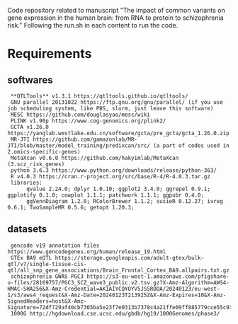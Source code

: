 Code repository related to manuscript "The impact of common variants on gene expression in the human brain: from RNA to protein to schizophrenia risk."
Following the run.sh in each content to run the code.

# Requirements

## softwares

     **QTLTools** v1.3.1 https://qtltools.github.io/qtltools/
     GNU parallel 20131022 https://ftp.gnu.org/gnu/parallel/ (if you use job scheduling system, like PBS, slurm, just leave this software)
     MESC https://github.com/douglasyao/mesc/wiki
     PLINK v1.90p https://www.cog-genomics.org/plink2/
     GCTA v1.26.0 https://yanglab.westlake.edu.cn/software/gcta/pre_gcta/gcta_1.26.0.zip
     MR-JTI https://github.com/gamazonlab/MR-JTI/blob/master/model_training/predixcan/src/ (a part of codes used in 2.omics-specific-genes)
     MetaXcan v0.6.0 https://github.com/hakyimlab/MetaXcan (3.scz_risk_genes)
     python 3.6.3 https://www.python.org/downloads/release/python-363/
     R v4.0.3 https://cran.r-project.org/src/base/R-4/R-4.0.3.tar.gz
     libraries: 
          qvalue 2.24.0; dplyr 1.0.10; ggplot2 3.4.0; ggrepel 0.9.1; ggplotify 0.1.0; cowplot 1.1.1; patchwork 1.1.1; ggpubr 0.4.0;
          ggVennDiagram 1.2.0; RColorBrewer 1.1.2; susieR 0.12.27; ivreg 0.6.1; TwoSampleMR 0.5.6; getopt 1.20.3; 
     
     
## datasets
     gencode v19 annotation files https://www.gencodegenes.org/human/release_19.html
     GTEx BA9 eQTL https://storage.googleapis.com/adult-gtex/bulk-qtl/v7/single-tissue-cis-qtl/all_snp_gene_associations/Brain_Frontal_Cortex_BA9.allpairs.txt.gz 
     schizophrenia GWAS PGC3 https://s3-eu-west-1.amazonaws.com/pfigshare-u-files/28169757/PGC3_SCZ_wave3_public.v2.tsv.gz?X-Amz-Algorithm=AWS4-HMAC-SHA256&X-Amz-Credential=AKIAIYCQYOYV5JSSROOA/20240123/eu-west-1/s3/aws4_request&X-Amz-Date=20240123T213925Z&X-Amz-Expires=10&X-Amz-SignedHeaders=host&X-Amz-Signature=72df729af40cb7305ba5e23f7e0313b7378c4a21ffe09ff885779cce55c93d5b
     1000G http://hgdownload.cse.ucsc.edu/gbdb/hg19/1000Genomes/phase3/
